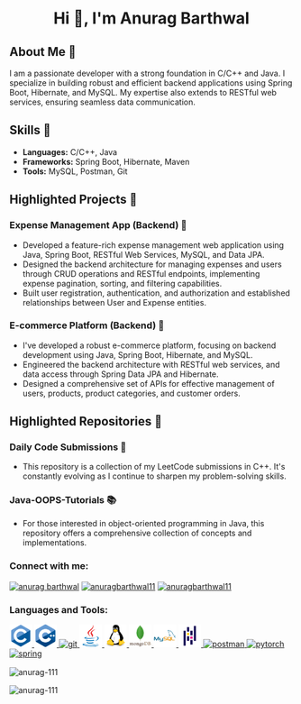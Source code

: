 <h1 align="center">Hi 👋, I'm Anurag Barthwal</h1>

## About Me 🚀
I am a passionate developer with a strong foundation in C/C++ and Java. I specialize in building robust and efficient backend applications using Spring Boot, Hibernate, and MySQL. My expertise also extends to RESTful web services, ensuring seamless data communication.

## Skills 🌟
- **Languages:** C/C++, Java
- **Frameworks:** Spring Boot, Hibernate, Maven
- **Tools:** MySQL, Postman, Git

## Highlighted Projects 🚀

### Expense Management App (Backend) 💼
- Developed a feature-rich expense management web application using Java, Spring Boot, RESTful Web Services, MySQL, and Data JPA.
- Designed the backend architecture for managing expenses and users through CRUD operations and RESTful endpoints, implementing expense pagination, sorting, and filtering capabilities.
- Built user registration, authentication, and authorization and established relationships between User and Expense entities.

### E-commerce Platform (Backend) 🛒
- I've developed a robust e-commerce platform, focusing on backend development using Java, Spring Boot, Hibernate, and MySQL.
- Engineered the backend architecture with RESTful web services, and data access through Spring Data JPA and Hibernate.
- Designed a comprehensive set of APIs for effective management of users, products, product categories, and customer orders.

## Highlighted Repositories 🚀 

### Daily Code Submissions 📝
- This repository is a collection of my LeetCode submissions in C++. It's constantly evolving as I continue to sharpen my problem-solving skills. 

### Java-OOPS-Tutorials 📚
- For those interested in object-oriented programming in Java, this repository offers a comprehensive collection of concepts and implementations.

<h3 align="left">Connect with me:</h3>
<p align="left">
<a href="https://www.linkedin.com/in/anurag-barthwal-94aa78200" target="blank"><img align="center" src="https://raw.githubusercontent.com/rahuldkjain/github-profile-readme-generator/master/src/images/icons/Social/linked-in-alt.svg" alt="anurag barthwal" height="30" width="40" /></a>
<a href="https://www.leetcode.com/anuragbarthwal11" target="blank"><img align="center" src="https://raw.githubusercontent.com/rahuldkjain/github-profile-readme-generator/master/src/images/icons/Social/leet-code.svg" alt="anuragbarthwal11" height="30" width="40" /></a>
<a href="https://auth.geeksforgeeks.org/user/anuragbarthwal11" target="blank"><img align="center" src="https://raw.githubusercontent.com/rahuldkjain/github-profile-readme-generator/master/src/images/icons/Social/geeks-for-geeks.svg" alt="anuragbarthwal11" height="30" width="40" /></a>
</p>

<h3 align="left">Languages and Tools:</h3>
<p align="left"> <a href="https://www.cprogramming.com/" target="_blank" rel="noreferrer"> <img src="https://raw.githubusercontent.com/devicons/devicon/master/icons/c/c-original.svg" alt="c" width="40" height="40"/> </a> <a href="https://www.w3schools.com/cpp/" target="_blank" rel="noreferrer"> <img src="https://raw.githubusercontent.com/devicons/devicon/master/icons/cplusplus/cplusplus-original.svg" alt="cplusplus" width="40" height="40"/> </a> <a href="https://git-scm.com/" target="_blank" rel="noreferrer"> <img src="https://www.vectorlogo.zone/logos/git-scm/git-scm-icon.svg" alt="git" width="40" height="40"/> </a> <a href="https://www.java.com" target="_blank" rel="noreferrer"> <img src="https://raw.githubusercontent.com/devicons/devicon/master/icons/java/java-original.svg" alt="java" width="40" height="40"/> </a> <a href="https://www.linux.org/" target="_blank" rel="noreferrer"> <img src="https://raw.githubusercontent.com/devicons/devicon/master/icons/linux/linux-original.svg" alt="linux" width="40" height="40"/> </a> <a href="https://www.mongodb.com/" target="_blank" rel="noreferrer"> <img src="https://raw.githubusercontent.com/devicons/devicon/master/icons/mongodb/mongodb-original-wordmark.svg" alt="mongodb" width="40" height="40"/> </a> <a href="https://www.mysql.com/" target="_blank" rel="noreferrer"> <img src="https://raw.githubusercontent.com/devicons/devicon/master/icons/mysql/mysql-original-wordmark.svg" alt="mysql" width="40" height="40"/> </a> <a href="https://pandas.pydata.org/" target="_blank" rel="noreferrer"> <img src="https://raw.githubusercontent.com/devicons/devicon/2ae2a900d2f041da66e950e4d48052658d850630/icons/pandas/pandas-original.svg" alt="pandas" width="40" height="40"/> </a> <a href="https://postman.com" target="_blank" rel="noreferrer"> <img src="https://www.vectorlogo.zone/logos/getpostman/getpostman-icon.svg" alt="postman" width="40" height="40"/> </a> <a href="https://pytorch.org/" target="_blank" rel="noreferrer"> <img src="https://www.vectorlogo.zone/logos/pytorch/pytorch-icon.svg" alt="pytorch" width="40" height="40"/> </a> <a href="https://spring.io/" target="_blank" rel="noreferrer"> <img src="https://www.vectorlogo.zone/logos/springio/springio-icon.svg" alt="spring" width="40" height="40"/> </a> </p>

<p><img align="center" src="https://github-readme-stats.vercel.app/api/top-langs?username=anurag-111&show_icons=true&locale=en&layout=compact" alt="anurag-111" /></p>

<p><img align="center" src="https://github-readme-streak-stats.herokuapp.com/?user=anurag-111&" alt="anurag-111" /></p>
